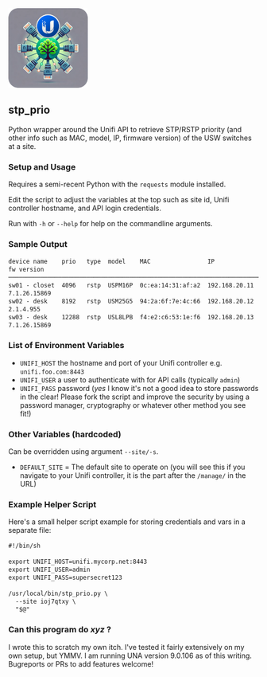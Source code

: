 <img src=stp_icon.png width=160>

## stp_prio

Python wrapper around the Unifi API to retrieve STP/RSTP priority (and other info such as MAC, model, IP, firmware version) of the USW switches at a site.

### Setup and Usage

Requires a semi-recent Python with the `requests` module installed.

Edit the script to adjust the variables at the top such as site id, Unifi controller hostname, and API login credentials.

Run with `-h` or `--help` for help on the commandline arguments.

### Sample Output

```
device name    prio   type  model    MAC                IP             fw version
─────────────────────────────────────────────────────────────────────────────────────
sw01 - closet  4096   rstp  USPM16P  0c:ea:14:31:af:a2  192.168.20.11  7.1.26.15869
sw02 - desk    8192   rstp  USM25G5  94:2a:6f:7e:4c:66  192.168.20.12  2.1.4.955
sw03 - desk    12288  rstp  USL8LPB  f4:e2:c6:53:1e:f6  192.168.20.13  7.1.26.15869
```

### List of Environment Variables

- `UNIFI_HOST` the hostname and port of your Unifi controller e.g. `unifi.foo.com:8443`
- `UNIFI_USER` a user to authenticate with for API calls (typically `admin`)
- `UNIFI_PASS` password (_yes_ I know it's not a good idea to store passwords in the clear! Please fork the script and improve the security by using a password manager, cryptography or whatever other method you see fit!)

### Other Variables (hardcoded)

Can be overridden using argument `--site/-s`.

- `DEFAULT_SITE` = The default site to operate on (you will see this if you navigate to your Unifi controller, it is the part after the `/manage/` in the URL)

### Example Helper Script

Here's a small helper script example for storing credentials and vars in a separate file:

```
#!/bin/sh

export UNIFI_HOST=unifi.mycorp.net:8443
export UNIFI_USER=admin
export UNIFI_PASS=supersecret123

/usr/local/bin/stp_prio.py \
  --site ioj7qtxy \
  "$@"
```

### Can this program do _xyz_ ?

I wrote this to scratch my own itch. I've tested it fairly extensively on my own setup, but YMMV. I am running UNA version 9.0.106 as of this writing. Bugreports or PRs to add features welcome!
